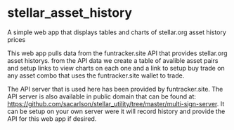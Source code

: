 # stellar_asset_history
A simple web app that displays tables and charts of stellar.org asset history prices

This web app pulls data from the funtracker.site API that provides stellar.org asset historys.
from the API data we create a table of avalible asset pairs and setup links to view charts on 
each one and a link to setup buy trade on any asset combo that uses the funtracker.site wallet
to trade.

The API server that is used here has been provided by funtracker.site. The API server is also available in public domain 
that can be found at:  https://github.com/sacarlson/stellar_utility/tree/master/multi-sign-server.
It can be setup on your own server were it will record history and provide the API for this web app if desired.
